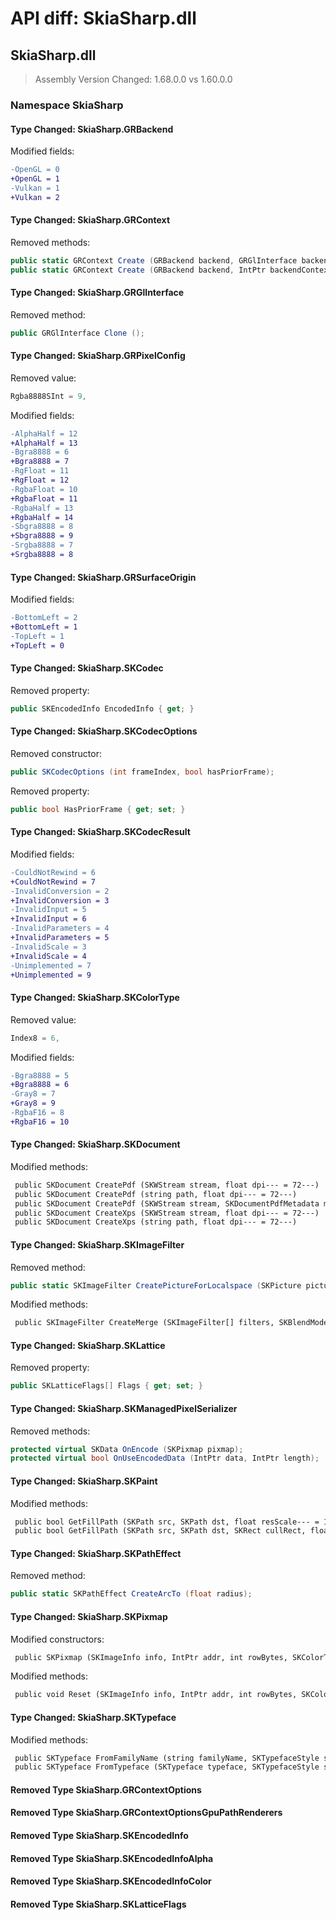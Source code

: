 # API diff: SkiaSharp.dll

## SkiaSharp.dll

> Assembly Version Changed: 1.68.0.0 vs 1.60.0.0

### Namespace SkiaSharp

#### Type Changed: SkiaSharp.GRBackend

Modified fields:

```diff
-OpenGL = 0
+OpenGL = 1
-Vulkan = 1
+Vulkan = 2
```


#### Type Changed: SkiaSharp.GRContext

Removed methods:

```csharp
public static GRContext Create (GRBackend backend, GRGlInterface backendContext, GRContextOptions options);
public static GRContext Create (GRBackend backend, IntPtr backendContext, GRContextOptions options);
```


#### Type Changed: SkiaSharp.GRGlInterface

Removed method:

```csharp
public GRGlInterface Clone ();
```


#### Type Changed: SkiaSharp.GRPixelConfig

Removed value:

```csharp
Rgba8888SInt = 9,
```

Modified fields:

```diff
-AlphaHalf = 12
+AlphaHalf = 13
-Bgra8888 = 6
+Bgra8888 = 7
-RgFloat = 11
+RgFloat = 12
-RgbaFloat = 10
+RgbaFloat = 11
-RgbaHalf = 13
+RgbaHalf = 14
-Sbgra8888 = 8
+Sbgra8888 = 9
-Srgba8888 = 7
+Srgba8888 = 8
```


#### Type Changed: SkiaSharp.GRSurfaceOrigin

Modified fields:

```diff
-BottomLeft = 2
+BottomLeft = 1
-TopLeft = 1
+TopLeft = 0
```


#### Type Changed: SkiaSharp.SKCodec

Removed property:

```csharp
public SKEncodedInfo EncodedInfo { get; }
```


#### Type Changed: SkiaSharp.SKCodecOptions

Removed constructor:

```csharp
public SKCodecOptions (int frameIndex, bool hasPriorFrame);
```

Removed property:

```csharp
public bool HasPriorFrame { get; set; }
```


#### Type Changed: SkiaSharp.SKCodecResult

Modified fields:

```diff
-CouldNotRewind = 6
+CouldNotRewind = 7
-InvalidConversion = 2
+InvalidConversion = 3
-InvalidInput = 5
+InvalidInput = 6
-InvalidParameters = 4
+InvalidParameters = 5
-InvalidScale = 3
+InvalidScale = 4
-Unimplemented = 7
+Unimplemented = 9
```


#### Type Changed: SkiaSharp.SKColorType

Removed value:

```csharp
Index8 = 6,
```

Modified fields:

```diff
-Bgra8888 = 5
+Bgra8888 = 6
-Gray8 = 7
+Gray8 = 9
-RgbaF16 = 8
+RgbaF16 = 10
```


#### Type Changed: SkiaSharp.SKDocument

Modified methods:

```diff
 public SKDocument CreatePdf (SKWStream stream, float dpi--- = 72---)
 public SKDocument CreatePdf (string path, float dpi--- = 72---)
 public SKDocument CreatePdf (SKWStream stream, SKDocumentPdfMetadata metadata, float dpi--- = 72---)
 public SKDocument CreateXps (SKWStream stream, float dpi--- = 72---)
 public SKDocument CreateXps (string path, float dpi--- = 72---)
```


#### Type Changed: SkiaSharp.SKImageFilter

Removed method:

```csharp
public static SKImageFilter CreatePictureForLocalspace (SKPicture picture, SKRect cropRect, SKFilterQuality filterQuality);
```

Modified methods:

```diff
 public SKImageFilter CreateMerge (SKImageFilter[] filters, SKBlendMode[] modes--- = NULL---, SKImageFilter.CropRect cropRect = NULL)
```


#### Type Changed: SkiaSharp.SKLattice

Removed property:

```csharp
public SKLatticeFlags[] Flags { get; set; }
```


#### Type Changed: SkiaSharp.SKManagedPixelSerializer

Removed methods:

```csharp
protected virtual SKData OnEncode (SKPixmap pixmap);
protected virtual bool OnUseEncodedData (IntPtr data, IntPtr length);
```


#### Type Changed: SkiaSharp.SKPaint

Modified methods:

```diff
 public bool GetFillPath (SKPath src, SKPath dst, float resScale--- = 1---)
 public bool GetFillPath (SKPath src, SKPath dst, SKRect cullRect, float resScale--- = 1---)
```


#### Type Changed: SkiaSharp.SKPathEffect

Removed method:

```csharp
public static SKPathEffect CreateArcTo (float radius);
```


#### Type Changed: SkiaSharp.SKPixmap

Modified constructors:

```diff
 public SKPixmap (SKImageInfo info, IntPtr addr, int rowBytes, SKColorTable ctable--- = NULL---)
```

Modified methods:

```diff
 public void Reset (SKImageInfo info, IntPtr addr, int rowBytes, SKColorTable ctable--- = NULL---)
```


#### Type Changed: SkiaSharp.SKTypeface

Modified methods:

```diff
 public SKTypeface FromFamilyName (string familyName, SKTypefaceStyle style--- = 0---)
 public SKTypeface FromTypeface (SKTypeface typeface, SKTypefaceStyle style--- = 0---)
```


#### Removed Type SkiaSharp.GRContextOptions
#### Removed Type SkiaSharp.GRContextOptionsGpuPathRenderers
#### Removed Type SkiaSharp.SKEncodedInfo
#### Removed Type SkiaSharp.SKEncodedInfoAlpha
#### Removed Type SkiaSharp.SKEncodedInfoColor
#### Removed Type SkiaSharp.SKLatticeFlags

